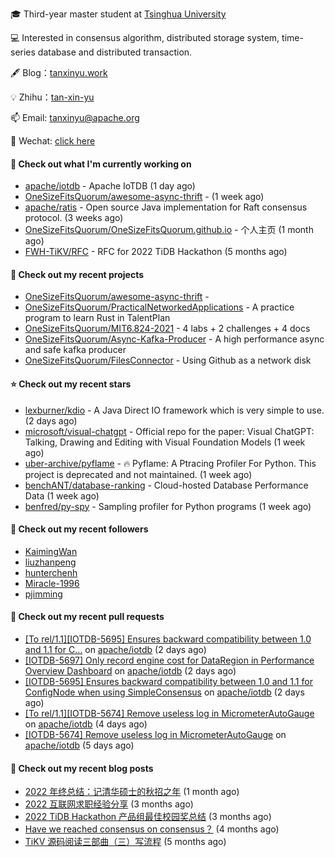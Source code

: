 🎓 Third-year master student at [Tsinghua University](https://www.tsinghua.edu.cn/)

💻 Interested in consensus algorithm, distributed storage system, time-series database and distributed transaction.

🖋 Blog：[tanxinyu.work](https://tanxinyu.work)

💡 Zhihu：[tan-xin-yu](https://www.zhihu.com/people/tan-xin-yu-22)

📫 Email: [tanxinyu@apache.org](mailto:tanxinyu@apache.org)

💬 Wechat: [click here](https://github.com/LebronAl/LebronAl/issues/1)

#### 👷 Check out what I'm currently working on

- [apache/iotdb](https://github.com/apache/iotdb) - Apache IoTDB (1 day ago)
- [OneSizeFitsQuorum/awesome-async-thrift](https://github.com/OneSizeFitsQuorum/awesome-async-thrift) -  (1 week ago)
- [apache/ratis](https://github.com/apache/ratis) - Open source Java implementation for Raft consensus protocol. (3 weeks ago)
- [OneSizeFitsQuorum/OneSizeFitsQuorum.github.io](https://github.com/OneSizeFitsQuorum/OneSizeFitsQuorum.github.io) - 个人主页 (1 month ago)
- [FWH-TiKV/RFC](https://github.com/FWH-TiKV/RFC) - RFC for 2022 TiDB Hackathon (5 months ago)

#### 🌱 Check out my recent projects

- [OneSizeFitsQuorum/awesome-async-thrift](https://github.com/OneSizeFitsQuorum/awesome-async-thrift) - 
- [OneSizeFitsQuorum/PracticalNetworkedApplications](https://github.com/OneSizeFitsQuorum/PracticalNetworkedApplications) - A practice program to learn Rust in TalentPlan
- [OneSizeFitsQuorum/MIT6.824-2021](https://github.com/OneSizeFitsQuorum/MIT6.824-2021) - 4 labs &#43; 2 challenges &#43; 4 docs
- [OneSizeFitsQuorum/Async-Kafka-Producer](https://github.com/OneSizeFitsQuorum/Async-Kafka-Producer) - A high performance async and safe kafka producer
- [OneSizeFitsQuorum/FilesConnector](https://github.com/OneSizeFitsQuorum/FilesConnector) - Using Github as a network disk

#### ⭐ Check out my recent stars

- [lexburner/kdio](https://github.com/lexburner/kdio) - A Java Direct IO framework which is very simple to use. (2 days ago)
- [microsoft/visual-chatgpt](https://github.com/microsoft/visual-chatgpt) - Official repo for the paper: Visual ChatGPT: Talking, Drawing and Editing with Visual Foundation Models (1 week ago)
- [uber-archive/pyflame](https://github.com/uber-archive/pyflame) - 🔥 Pyflame: A Ptracing Profiler For Python. This project is deprecated and not maintained. (1 week ago)
- [benchANT/database-ranking](https://github.com/benchANT/database-ranking) - Cloud-hosted Database Performance Data (1 week ago)
- [benfred/py-spy](https://github.com/benfred/py-spy) - Sampling profiler for Python programs (1 week ago)

#### 👯 Check out my recent followers

- [KaimingWan](https://github.com/KaimingWan)
- [liuzhanpeng](https://github.com/liuzhanpeng)
- [hunterchenh](https://github.com/hunterchenh)
- [Miracle-1996](https://github.com/Miracle-1996)
- [pjimming](https://github.com/pjimming)

#### 🔨 Check out my recent pull requests

- [[To rel/1.1][IOTDB-5695] Ensures backward compatibility between 1.0 and 1.1 for C…](https://github.com/apache/iotdb/pull/9367) on [apache/iotdb](https://github.com/apache/iotdb) (2 days ago)
- [[IOTDB-5697] Only record engine cost for DataRegion in Performance Overview Dashboard](https://github.com/apache/iotdb/pull/9366) on [apache/iotdb](https://github.com/apache/iotdb) (2 days ago)
- [[IOTDB-5695] Ensures backward compatibility between 1.0 and 1.1 for ConfigNode when using SimpleConsensus](https://github.com/apache/iotdb/pull/9360) on [apache/iotdb](https://github.com/apache/iotdb) (2 days ago)
- [[To rel/1.1][IOTDB-5674] Remove useless log in MicrometerAutoGauge](https://github.com/apache/iotdb/pull/9335) on [apache/iotdb](https://github.com/apache/iotdb) (4 days ago)
- [[IOTDB-5674] Remove useless log in MicrometerAutoGauge](https://github.com/apache/iotdb/pull/9329) on [apache/iotdb](https://github.com/apache/iotdb) (5 days ago)

#### 📜 Check out my recent blog posts

- [2022 年终总结：记清华硕士的秋招之年](https://tanxinyu.work/2022-annual-summary/) (1 month ago)
- [2022 互联网求职经验分享](https://tanxinyu.work/2022-internet-job-hunting-experience-sharing/) (3 months ago)
- [2022 TiDB Hackathon 产品组最佳校园奖总结](https://tanxinyu.work/2022-tidb-hackathon/) (3 months ago)
- [Have we reached consensus on consensus？](https://tanxinyu.work/have-we-reached-consensus-on-consensus/) (4 months ago)
- [TiKV 源码阅读三部曲（三）写流程](https://tanxinyu.work/tikv-source-code-reading-write/) (5 months ago)
